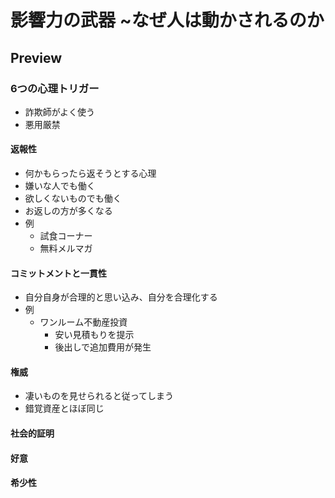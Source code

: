 # 影響力の武器 ~なぜ人は動かされるのか

## Preview

### 6つの心理トリガー

- 詐欺師がよく使う
- 悪用厳禁

#### 返報性

- 何かもらったら返そうとする心理
- 嫌いな人でも働く
- 欲しくないものでも働く
- お返しの方が多くなる
- 例
  - 試食コーナー
  - 無料メルマガ

#### コミットメントと一貫性

- 自分自身が合理的と思い込み、自分を合理化する
- 例
  - ワンルーム不動産投資
    - 安い見積もりを提示
    - 後出しで追加費用が発生

#### 権威

- 凄いものを見せられると従ってしまう
- 錯覚資産とほぼ同じ

#### 社会的証明
#### 好意
#### 希少性


